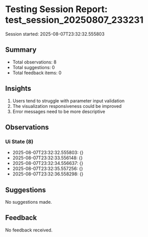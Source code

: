 # Testing Session Report: test_session_20250807_233231

Session started: 2025-08-07T23:32:32.555803

## Summary

- Total observations: 8
- Total suggestions: 0
- Total feedback items: 0

## Insights

1. Users tend to struggle with parameter input validation
2. The visualization responsiveness could be improved
3. Error messages need to be more descriptive

## Observations

### Ui State (8)

- 2025-08-07T23:32:32.555803: {}
- 2025-08-07T23:32:33.556148: {}
- 2025-08-07T23:32:34.556637: {}
- 2025-08-07T23:32:35.557256: {}
- 2025-08-07T23:32:36.558298: {}

## Suggestions

No suggestions made.

## Feedback

No feedback received.

